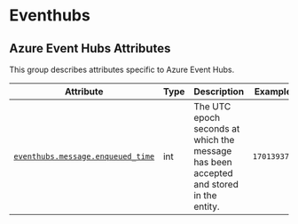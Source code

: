 <!--- Hugo front matter used to generate the website version of this page:
--->

<!-- NOTE: THIS FILE IS AUTOGENERATED. DO NOT EDIT BY HAND. -->
<!-- see templates/registry/markdown/attribute_namespace.md.j2 -->

# Eventhubs

## Azure Event Hubs Attributes

This group describes attributes specific to Azure Event Hubs.

| Attribute | Type | Description | Examples | Stability |
|---|---|---|---|---|
| <a id="eventhubs-message-enqueued-time" href="#eventhubs-message-enqueued-time">`eventhubs.message.enqueued_time`</a> | int | The UTC epoch seconds at which the message has been accepted and stored in the entity. | `1701393730` | ![Experimental](https://img.shields.io/badge/-experimental-blue) |
